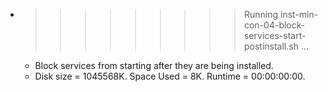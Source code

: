 * >>>>>>>>> Running inst-min-con-04-block-services-start-postinstall.sh ...
  * Block services from starting after they are being installed.
  * Disk size = 1045568K. Space Used = 8K. Runtime = 00:00:00:00.
